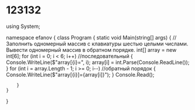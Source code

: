 # 123132
using System;

namespace efanov
{
    class Program
    {
        static void Main(string[] args)
        {
            //Заполнить одномерный массив с клавиатуры шестью целыми числами. Вывести одномерный массив в обратном порядке.
            int[] array = new int[6];
            for (int i = 0; i < 6; i++) //последовательный
            {
                Console.WriteLine($"array[{i}=", i);
                array[i] = int.Parse(Console.ReadLine());
            }
            for (int i = array.Length - 1; i >= 0; i--) //обратный порядок
            {
                Console.WriteLine($"array[{i}]={array[i]}");
            }
            Console.Read();




        }
    }
}
